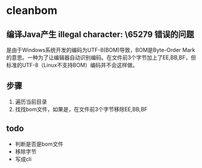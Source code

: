 # cleanbom


## 编译Java产生 illegal character: \65279 错误的问题

是由于Windows系统开发的编码为UTF-8(BOM)导致，BOM是Byte-Order Mark的意思。一种为了让编辑器自动识别编码。在文件前3个字节加上了EE,BB,BF，但标准的UTF-8（Linux不支持BOM）编码并不会这样做。

## 步骤

1. 遍历当前目录
1. 找找bom文件，如果是，在文件前3个字节移除EE,BB,BF

## todo

- 判断是否是bom文件
- 移除字节
- 写成cli


